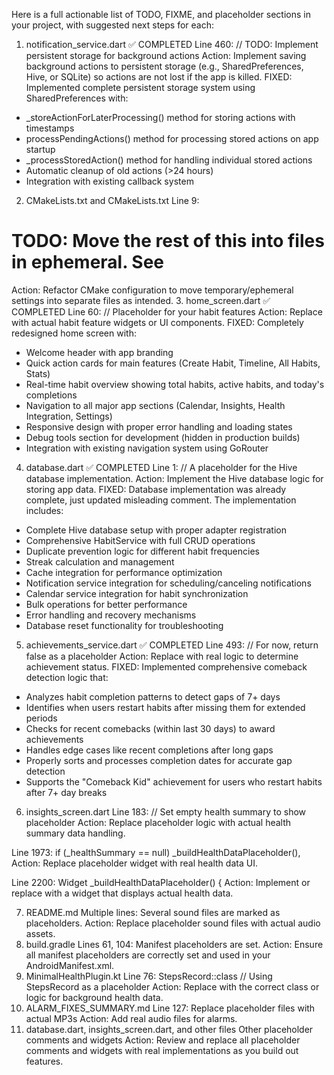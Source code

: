 Here is a full actionable list of TODO, FIXME, and placeholder sections in your project, with suggested next steps for each:

1. notification_service.dart ✅ COMPLETED
Line 460:
// TODO: Implement persistent storage for background actions
Action: Implement saving background actions to persistent storage (e.g., SharedPreferences, Hive, or SQLite) so actions are not lost if the app is killed.
FIXED: Implemented complete persistent storage system using SharedPreferences with:
- _storeActionForLaterProcessing() method for storing actions with timestamps
- processPendingActions() method for processing stored actions on app startup
- _processStoredAction() method for handling individual stored actions
- Automatic cleanup of old actions (>24 hours)
- Integration with existing callback system
2. CMakeLists.txt and CMakeLists.txt
Line 9:
# TODO: Move the rest of this into files in ephemeral. See
Action: Refactor CMake configuration to move temporary/ephemeral settings into separate files as intended.
3. home_screen.dart ✅ COMPLETED
Line 60:
// Placeholder for your habit features
Action: Replace with actual habit feature widgets or UI components.
FIXED: Completely redesigned home screen with:
- Welcome header with app branding
- Quick action cards for main features (Create Habit, Timeline, All Habits, Stats)
- Real-time habit overview showing total habits, active habits, and today's completions
- Navigation to all major app sections (Calendar, Insights, Health Integration, Settings)
- Responsive design with proper error handling and loading states
- Debug tools section for development (hidden in production builds)
- Integration with existing navigation system using GoRouter
4. database.dart ✅ COMPLETED
Line 1:
// A placeholder for the Hive database implementation.
Action: Implement the Hive database logic for storing app data.
FIXED: Database implementation was already complete, just updated misleading comment. The implementation includes:
- Complete Hive database setup with proper adapter registration
- Comprehensive HabitService with full CRUD operations
- Duplicate prevention logic for different habit frequencies
- Streak calculation and management
- Cache integration for performance optimization
- Notification service integration for scheduling/canceling notifications
- Calendar service integration for habit synchronization
- Bulk operations for better performance
- Error handling and recovery mechanisms
- Database reset functionality for troubleshooting
5. achievements_service.dart ✅ COMPLETED
Line 493:
// For now, return false as a placeholder
Action: Replace with real logic to determine achievement status.
FIXED: Implemented comprehensive comeback detection logic that:
- Analyzes habit completion patterns to detect gaps of 7+ days
- Identifies when users restart habits after missing them for extended periods
- Checks for recent comebacks (within last 30 days) to award achievements
- Handles edge cases like recent completions after long gaps
- Properly sorts and processes completion dates for accurate gap detection
- Supports the "Comeback Kid" achievement for users who restart habits after 7+ day breaks
6. insights_screen.dart
Line 183:
// Set empty health summary to show placeholder
Action: Replace placeholder logic with actual health summary data handling.

Line 1973:
if (_healthSummary == null) _buildHealthDataPlaceholder(),
Action: Replace placeholder widget with real health data UI.

Line 2200:
Widget _buildHealthDataPlaceholder() {
Action: Implement or replace with a widget that displays actual health data.

7. README.md
Multiple lines:
Several sound files are marked as placeholders.
Action: Replace placeholder sound files with actual audio assets.
8. build.gradle
Lines 61, 104:
Manifest placeholders are set.
Action: Ensure all manifest placeholders are correctly set and used in your AndroidManifest.xml.
9. MinimalHealthPlugin.kt
Line 76:
StepsRecord::class // Using StepsRecord as a placeholder
Action: Replace with the correct class or logic for background health data.
10. ALARM_FIXES_SUMMARY.md
Line 127:
Replace placeholder files with actual MP3s
Action: Add real audio files for alarms.
11. database.dart, insights_screen.dart, and other files
Other placeholder comments and widgets
Action: Review and replace all placeholder comments and widgets with real implementations as you build out features.